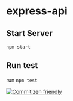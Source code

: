 # express-api

## Start Server

`npm start`

## Run test

run `npm test`

[![Commitizen friendly](https://img.shields.io/badge/commitizen-friendly-brightgreen.svg)](http://commitizen.github.io/cz-cli/)
